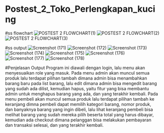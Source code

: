 # Postest_2_Toko_Perlengkapan_kucing
#ss flowchart
![POSTEST 2 FLOWCHART(1)](https://github.com/NurulHafizah44/Postest_2_Toko_kucing/assets/144841968/1f6f6c3b-128c-47a2-bc3f-da214dbed96a)
![POSTEST 2 FLOWCHART(2)](https://github.com/NurulHafizah44/Postest_2_Toko_kucing/assets/144841968/4ba33840-3155-4de8-94d7-ff0d9596482d)
![POSTEST 2 FLOWCHART(3)](https://github.com/NurulHafizah44/Postest_2_Toko_kucing/assets/144841968/69479a7d-1d8a-48aa-af0a-8a8f300c5c64)

#ss output
![Screenshot (171)](https://github.com/NurulHafizah44/Postest_2_Toko_kucing/assets/144841968/e88c00fe-73d3-4131-96e0-430d9e18cb2c)
![Screenshot (172)](https://github.com/NurulHafizah44/Postest_2_Toko_kucing/assets/144841968/12f6048c-61d3-4c5a-9b11-858384b897a0)
![Screenshot (173)](https://github.com/NurulHafizah44/Postest_2_Toko_kucing/assets/144841968/585234a6-49a7-47e1-ade4-169af4fec3ac)
![Screenshot (174)](https://github.com/NurulHafizah44/Postest_2_Toko_kucing/assets/144841968/f43631d7-3903-4e4e-a9e6-08a68b0c7e5b)
![Screenshot (175)](https://github.com/NurulHafizah44/Postest_2_Toko_kucing/assets/144841968/2121b434-56ff-49e4-9593-fc086b6fa49b)
![Screenshot (176)](https://github.com/NurulHafizah44/Postest_2_Toko_kucing/assets/144841968/805bce12-5293-4134-ab7d-5d80f2dba7f1)
![Screenshot (177)](https://github.com/NurulHafizah44/Postest_2_Toko_kucing/assets/144841968/b61af8ec-0a29-455f-bd96-7f6f3b446fa7)
![Screenshot (178)](https://github.com/NurulHafizah44/Postest_2_Toko_kucing/assets/144841968/1092dd95-7857-4500-8ba8-c8b02dd08ac2)

#Penjelasan Output
Program ini diawali dengan login, lalu menu akan menyesuaikan role yang masuk. Pada menu admin akan muncul semua produk lalu terdapat pilihan tambah dimana admin bisa menambahkan barang baru pada list barang,  lalu edit dimana admin bisa mengedit barang yang sudah ada dilist, kemudian hapus, yaitu fitur yang bisa membantu admin untuk menghapus barang yang ada, dan yang terakhir kembali. 
Pada menu pembeli akan muncul semua produk lalu terdapat pilihan tambah ke keranjang dimna pembeli dapat memilih kategori barang, nomor produk, dan banyaknya barang yang ingin dibeli, lalu lihat keranjang pembeli bisa melihat barang yang sudah mereka pilih beserta total yang harus dibayar, kemudian ada checkout dimana pelanggan bisa melakukan pembayaran dan transaksi selesai, dan yang terakhir kembali.










